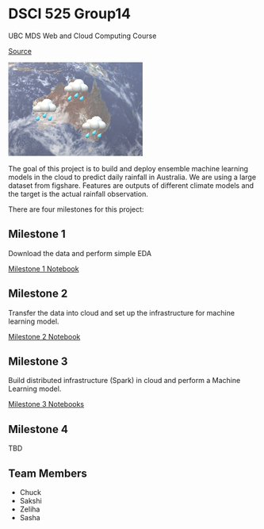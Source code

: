 # DSCI 525 Group14
UBC MDS Web and Cloud Computing Course

[Source](https://github.ubc.ca/MDS-2020-21/DSCI_525_web-cloud-comp_students/tree/master/Milestones)


![photo](https://github.com/UBC-MDS/DSCI525_Group14/blob/main/images/525_readme.png)

The goal of this project is to build and deploy ensemble machine learning models in the cloud to predict daily rainfall in Australia. We are using a large dataset from figshare. Features are outputs of different climate models and the target is the actual rainfall observation.

There are four milestones for this project:

## Milestone 1
Download the data and perform simple EDA

[Milestone 1 Notebook](https://github.com/UBC-MDS/DSCI525_Group14/blob/main/notebooks/milestone_1.ipynb)

## Milestone 2
Transfer the data into cloud and set up the infrastructure for machine learning model.

[Milestone 2 Notebook](https://github.com/UBC-MDS/DSCI525_Group14/blob/main/notebooks/milestone_2.ipynb)

## Milestone 3
Build distributed infrastructure (Spark) in cloud and perform a Machine Learning model.

[Milestone 3 Notebooks](https://github.com/UBC-MDS/DSCI525_Group14/blob/main/notebooks/milestone_3)

## Milestone 4
TBD

## Team Members
- Chuck
- Sakshi
- Zeliha
- Sasha
